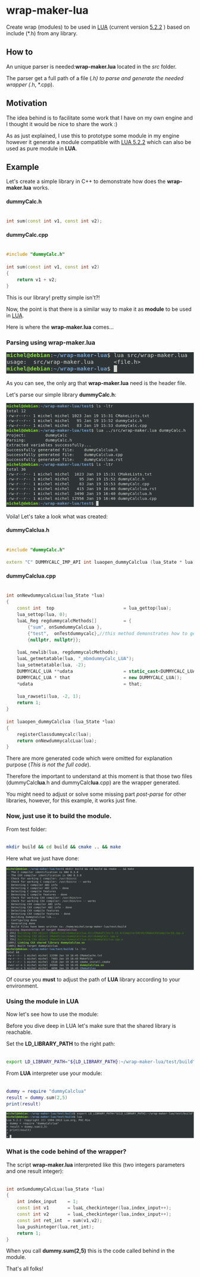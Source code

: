 # wrap-maker-lua

Create wrap (modules) to be used in [LUA](https://www.lua.org/home.html) (current version [5.2.2](https://www.lua.org/manual/5.2/) ) based on include (*.h) from any library.

## How to

An unique parser is needed:**wrap-maker.lua** located in the *src* folder.

The parser get a full path of a file (*.h) to parse and generate the needed wrapper (*.h, *.cpp).

## Motivation

The idea behind is to facilitate some work that I have on my own engine and I thought it would be nice to share the work :)

As as just explained, I use this to prototype some module in my engine however it generate a module compatible with [LUA 5.2.2](https://www.lua.org/manual/5.2/) which can also be used as pure module in **LUA**.

## Example

Let's create a simple library in C++ to demonstrate how does the **wrap-maker.lua** works.

#### dummyCalc.h
```cpp

int sum(const int v1, const int v2);


```

#### dummyCalc.cpp
```cpp

#include "dummyCalc.h"

int sum(const int v1, const int v2)
{
    return v1 + v2;
}

```

This is our library! pretty simple isn't?!


Now, the point is that there is a similar way to make it as **module** to be used in [LUA](https://www.lua.org/home.html).

Here is where the **wrap-maker.lua** comes...

### Parsing using **wrap-maker.lua**

![alt text](https://raw.githubusercontent.com/michelmorais/wrap-maker-lua/master/images/first-run.png)

As you can see, the only arg that **wrap-maker.lua** need is the header file.


Let's parse our simple library **dummyCalc.h**:

![alt text](https://raw.githubusercontent.com/michelmorais/wrap-maker-lua/master/images/run-over-test-folder.png)

Voila! Let's take a look what was created:

#### dummyCalclua.h

```cpp

#include "dummyCalc.h"

extern "C" DUMMYCALC_IMP_API int luaopen_dummyCalclua (lua_State * lua);


```

#### dummyCalclua.cpp

```cpp

int onNewdummycalcLua(lua_State *lua)
{
    const int  top                          = lua_gettop(lua);
    lua_settop(lua, 0);
    luaL_Reg regdummycalcMethods[]          = {  
        {"sum", onSumdummyCalcLua },
        {"test",  onTestdummycalc},//this method demonstrates how to get the class of a lua call
        {nullptr, nullptr}};

    luaL_newlib(lua, regdummycalcMethods);
    luaL_getmetatable(lua, "_mbmdummyCalc_LUA");
    lua_setmetatable(lua, -2);
    DUMMYCALC_LUA **udata                   = static_cast<DUMMYCALC_LUA **>(lua_newuserdata(lua, sizeof(DUMMYCALC_LUA *)));
    DUMMYCALC_LUA * that                    = new DUMMYCALC_LUA();
    *udata                                  = that;
    
    lua_rawseti(lua, -2, 1);
    return 1;
}

int luaopen_dummyCalclua (lua_State *lua)
{
    registerClassdummycalc(lua);
    return onNewdummycalcLua(lua);
}
```

There are more generated code which were omitted for explanation purpose (*This is not the full code*).

Therefore the important to understand at this moment is that those two files (dummyCalc**lua**.h and dummyCalc**lua**.cpp) are the wrapper generated.

You might need to adjust or solve some missing part *post-parse* for other libraries, however, for this example, it works just fine.

### Now, just use it to build the module.

From test folder:

```sh

mkdir build && cd build && cmake .. && make


```

Here what we just have done:

![alt text](https://raw.githubusercontent.com/michelmorais/wrap-maker-lua/master/images/using-cmake-example.png)

Of course you **must** to adjust the path of **LUA** library according to your environment.


### Using the module in LUA

Now let's see how to use the module:

Before you dive deep in LUA let's make sure that the shared library is reachable.

Set the **LD_LIBRARY_PATH** to the right path:

```sh

export LD_LIBRARY_PATH="${LD_LIBRARY_PATH}:~/wrap-maker-lua/test/build"

```

From **LUA** interpreter use your module:

```lua

dummy = require "dummyCalclua"
result = dummy.sum(2,5)
print(result)

```


![alt text](https://raw.githubusercontent.com/michelmorais/wrap-maker-lua/master/images/lua-interpreter-module.png)



### What is the code behind of the wrapper?


The script **wrap-maker.lua** interpreted like this (two integers parameters and one result integer):


```cpp

int onSumdummyCalcLua(lua_State *lua)
{
    int index_input    = 1;
    const int v1       = luaL_checkinteger(lua,index_input++);
    const int v2       = luaL_checkinteger(lua,index_input++);
    const int ret_int  = sum(v1,v2);
    lua_pushinteger(lua,ret_int);
    return 1;
}

```

When you call **dummy.sum(2,5)** this is the code called behind in the module.

That's all folks!

